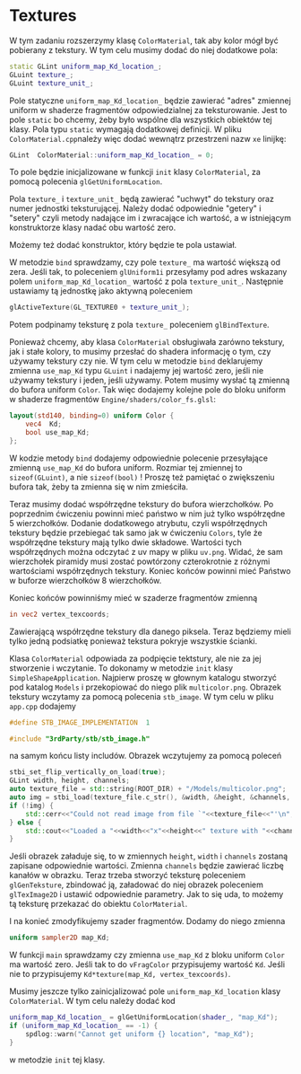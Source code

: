 # Textures

W tym zadaniu rozszerzymy klasę `ColorMaterial`, tak aby kolor mógł być pobierany z tekstury. W tym celu musimy dodać
do niej dodatkowe pola:

```c++
static GLint uniform_map_Kd_location_;
GLuint texture_;
GLuint texture_unit_;
```

Pole statyczne `uniform_map_Kd_location_` będzie zawierać "adres" zmiennej uniform w shaderze fragmentów
odpowiedzialnej za teksturowanie. Jest to pole `static` bo chcemy, żeby było wspólne dla wszystkich obiektów tej klasy.
Pola typu `static` wymagają dodatkowej definicji. W pliku `ColorMaterial.cpp`należy więc dodać wewnątrz przestrzeni
nazw `xe`
linijkę:

```c++
GLint  ColorMaterial::uniform_map_Kd_location_ = 0;
```

To pole będzie inicjalizowane w funkcji `init` klasy `ColorMaterial`, za pomocą polecenia `glGetUniformLocation`.

Pola `texture_` i `texture_unit_` będą zawierać "uchwyt" do tekstury oraz numer jednostki teksturującej. Należy dodać
odpowiednie "getery" i "setery" czyli metody nadające im i zwracające ich wartość, a w istniejącym konstruktorze klasy
nadać obu
wartość zero.

Możemy też dodać konstruktor, który będzie te pola ustawiał.

W metodzie `bind` sprawdzamy, czy pole `texture_` ma wartość większą od zera. Jeśli tak, to poleceniem `glUniform1i`
przesyłamy pod adres wskazany polem `uniform_map_Kd_location_` wartość z pola `texture_unit_`. Następnie ustawiamy tą
jednostkę jako aktywną poleceniem

```c++
glActiveTexture(GL_TEXTURE0 + texture_unit_); 
```

Potem podpinamy teksturę z pola `texture_` poleceniem `glBindTexture`.

Ponieważ chcemy, aby klasa `ColorMaterial` obsługiwała zarówno tekstury, jak i stałe kolory, to musimy przesłać do
shadera informację o tym, czy używamy tekstury czy nie. W tym celu w metodzie `bind` deklarujemy zmienna `use_map_Kd`
typu `GLuint` i
nadajemy jej wartość zero, jeśli nie używamy tekstury i jeden, jeśli używamy. Potem musimy wysłać tą zmienną do bufora
uniform `Color`. Tak więc dodajemy kolejne pole do bloku uniform w shaderze fragmentów `Engine/shaders/color_fs.glsl`:

```glsl
layout(std140, binding=0) uniform Color {
    vec4  Kd;
    bool use_map_Kd;
};
```

W kodzie metody `bind` dodajemy odpowiednie polecenie przesyłające zmienną `use_map_Kd` do bufora uniform. Rozmiar tej
zmiennej to `sizeof(GLuint)`, a nie `sizeof(bool)` !
Proszę też pamiętać o zwiększeniu bufora tak, żeby ta zmienna się w nim zmieściła.

Teraz musimy dodać współrzędne tekstury do bufora wierzchołków. Po poprzednim ćwiczeniu powinni mieć państwo w nim już
tylko współrzędne 5 wierzchołków. Dodanie dodatkowego atrybutu, czyli współrzędnych tekstury będzie przebiegać tak samo
jak
w ćwiczeniu `Colors`, tyle że współrzędne tekstury mają tylko dwie składowe. Wartości tych współrzędnych można odczytać
z uv mapy w pliku `uv.png`. Widać, że sam wierzchołek piramidy musi zostać powtórzony czterokrotnie z różnymi
wartościami współrzędnych tekstury.
Koniec końców powinni mieć Państwo w buforze wierzchołków 8 wierzchołków.

Koniec końców powinniśmy mieć w szaderze fragmentów zmienną

```glsl
in vec2 vertex_texcoords; 
```

Zawierającą współrzędne tekstury dla danego piksela. Teraz będziemy mieli tylko jedną podsiatkę ponieważ tekstura
pokryje wszystkie ścianki.

Klasa `ColorMaterial` odpowiada za podpięcie tektstury, ale nie za jej stworzenie i wczytanie. To dokonamy w
metodzie `init` klasy `SimpleShapeApplication`. Najpierw proszę w głownym katalogu stworzyć pod katalog `Models` i
przekopiować do niego plik `multicolor.png`. Obrazek tekstury wczytamy za pomocą polecenia `stb_image`. W tym celu w
pliku `app.cpp` dodajemy

```c++
#define STB_IMAGE_IMPLEMENTATION  1

#include "3rdParty/stb/stb_image.h"
```

na samym końcu listy includów. Obrazek wczytujemy za pomocą poleceń

```c++
stbi_set_flip_vertically_on_load(true);
GLint width, height, channels;
auto texture_file = std::string(ROOT_DIR) + "/Models/multicolor.png";
auto img = stbi_load(texture_file.c_str(), &width, &height, &channels, 0);
if (!img) {
    std::cerr<<"Could not read image from file `"<<texture_file<<"'\n";
} else {
    std::cout<<"Loaded a "<<width<<"x"<<height<<" texture with "<<channels<<" channels\n";
}
```

Jeśli obrazek załaduje się, to w zmiennych `height`, `width` i `channels` zostaną zapisane odpowiednie wartości.
Zmienna `channels` będzie zawierać liczbę kanałów w obrazku. Teraz trzeba stworzyć teksturę poleceniem  `glGenTeksture`,
zbindować ją, załadować do niej obrazek poleceniem `glTexImage2D` i ustawić odpowiednie parametry. Jak to się uda, to
możemy tą teksturę przekazać do obiektu `ColorMaterial`.

I na konieć zmodyfikujemy szader fragmentów. Dodamy do niego zmienna

```glsl
uniform sampler2D map_Kd;
```

W funkcji `main` sprawdzamy czy zmienna `use_map_Kd` z bloku uniform `Color` ma wartość zero. Jeśli tak to
do `vFragColor` przypisujemy wartość `Kd`. Jeśli nie to przypisujemy
`Kd*texture(map_Kd, vertex_texcoords)`.

Musimy jeszcze tylko zainicjalizować pole  `uniform_map_Kd_location` klasy `ColorMaterial`. W tym celu należy dodać kod

```c++
uniform_map_Kd_location_ = glGetUniformLocation(shader_, "map_Kd");
if (uniform_map_Kd_location_ == -1) {
    spdlog::warn("Cannot get uniform {} location", "map_Kd");
}
```

w metodzie `init` tej klasy. 





